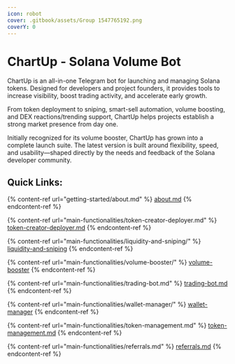 ```yaml
---
icon: robot
cover: .gitbook/assets/Group 1547765192.png
coverY: 0
---
```


# ChartUp - Solana Volume Bot

ChartUp is an all-in-one Telegram bot for launching and managing Solana tokens. Designed for developers and project founders, it provides tools to increase visibility, boost trading activity, and accelerate early growth.

From token deployment to sniping, smart-sell automation, volume boosting, and DEX reactions/trending support, ChartUp helps projects establish a strong market presence from day one.

Initially recognized for its volume booster, ChartUp has grown into a complete launch suite. The latest version is built around flexibility, speed, and usability—shaped directly by the needs and feedback of the Solana developer community.

## Quick Links:

{% content-ref url="getting-started/about.md" %}
[about.md](getting-started/about.md)
{% endcontent-ref %}

{% content-ref url="main-functionalities/token-creator-deployer.md" %}
[token-creator-deployer.md](main-functionalities/token-creator-deployer.md)
{% endcontent-ref %}

{% content-ref url="main-functionalities/liquidity-and-sniping/" %}
[liquidity-and-sniping](main-functionalities/liquidity-and-sniping/)
{% endcontent-ref %}

{% content-ref url="main-functionalities/volume-booster/" %}
[volume-booster](main-functionalities/volume-booster/)
{% endcontent-ref %}

{% content-ref url="main-functionalities/trading-bot.md" %}
[trading-bot.md](main-functionalities/trading-bot.md)
{% endcontent-ref %}

{% content-ref url="main-functionalities/wallet-manager/" %}
[wallet-manager](main-functionalities/wallet-manager/)
{% endcontent-ref %}

{% content-ref url="main-functionalities/token-management.md" %}
[token-management.md](main-functionalities/token-management.md)
{% endcontent-ref %}

{% content-ref url="main-functionalities/referrals.md" %}
[referrals.md](main-functionalities/referrals.md)
{% endcontent-ref %}

